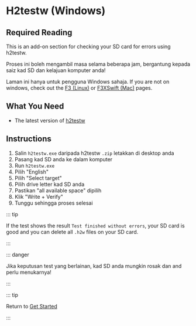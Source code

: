 # H2testw (Windows)

## Required Reading

This is an add-on section for checking your SD card for errors using h2testw.

Proses ini boleh mengambil masa selama beberapa jam, bergantung kepada saiz kad SD dan kelajuan komputer anda!

Laman ini hanya untuk pengguna Windows sahaja. If you are not on windows, check out the [F3 (Linux)](f3-\(linux\)) or [F3XSwift (Mac)](f3xswift-\(mac\)) pages.

## What You Need

- The latest version of [h2testw](https://www.heise.de/ct/Redaktion/bo/downloads/h2testw_1.4.zip)

## Instructions

1. Salin `h2testw.exe` daripada h2testw `.zip` letakkan di desktop anda
2. Pasang kad SD anda ke dalam komputer
3. Run `h2testw.exe`
4. Pilih "English"
5. Pilih "Select target"
6. Pilih drive letter kad SD anda
7. Pastikan "all available space" dipilih
8. Klik "Write + Verify"
9. Tunggu sehingga proses selesai

::: tip

If the test shows the result `Test finished without errors`, your SD card is good and you can delete all `.h2w` files on your SD card.

:::

::: danger

Jika keputusan test yang berlainan, kad SD anda mungkin rosak dan and perlu menukarnya!

:::

::: tip

Return to [Get Started](get-started)

:::
